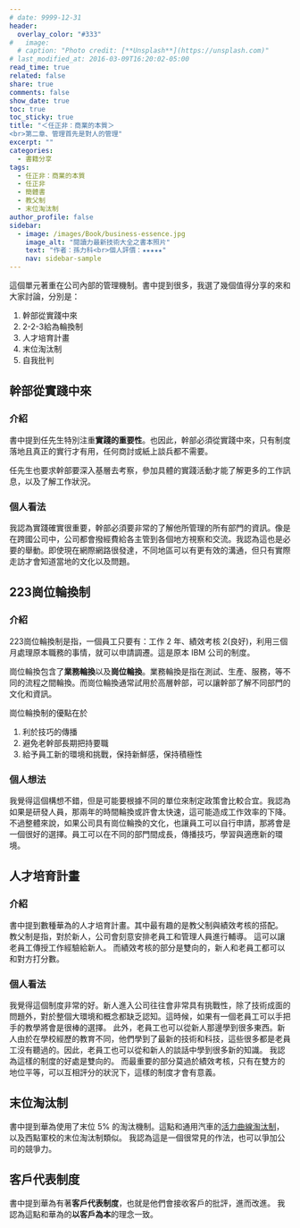 ```yaml
---
# date: 9999-12-31
header:
  overlay_color: "#333"
#   image: 
  # caption: "Photo credit: [**Unsplash**](https://unsplash.com)"
# last_modified_at: 2016-03-09T16:20:02-05:00
read_time: true
related: false
share: true
comments: false
show_date: true
toc: true
toc_sticky: true
title: "＜任正非：商業的本質＞
<br>第二章、管理首先是對人的管理"
excerpt: ""
categories:
  - 書籍分享
tags:
  - 任正非：商業的本質
  - 任正非
  - 簡體書
  - 教父制
  - 末位淘汰制
author_profile: false
sidebar:
  - image: /images/Book/business-essence.jpg
    image_alt: "閱讀力最新技術大全之書本照片"
    text: "作者：孫力科<br>個人評價：★★★★★"
    nav: sidebar-sample
---
```

這個單元著重在公司內部的管理機制。書中提到很多，我選了幾個值得分享的來和大家討論，分別是：
1. 幹部從實踐中來
2. 2-2-3給為輪換制
3. 人才培育計畫
4. 末位淘汰制
5. 自我批判

## 幹部從實踐中來
### 介紹
書中提到任先生特別注重**實踐的重要性**。也因此，幹部必須從實踐中來，只有制度落地且真正的實行才有用，任何商討或紙上談兵都不需要。

任先生也要求幹部要深入基層去考察，參加具體的實踐活動才能了解更多的工作訊息，以及了解工作狀況。

### 個人看法
我認為實踐確實很重要，幹部必須要非常的了解他所管理的所有部門的資訊。像是在跨國公司中，公司都會撥經費給各主管到各個地方視察和交流。我認為這也是必要的舉動。即使現在網際網路很發達，不同地區可以有更有效的溝通，但只有實際走訪才會知道當地的文化以及問題。

## 223崗位輪換制
### 介紹
223崗位輪換制是指，一個員工只要有：工作 2 年、績效考核 2(良好)，利用三個月處理原本職務的事情，就可以申請調遷。這是原本 IBM 公司的制度。

崗位輪換包含了**業務輪換**以及**崗位輪換**。業務輪換是指在測試、生產、服務，等不同的流程之間輪換。而崗位輪換通常試用於高層幹部，可以讓幹部了解不同部門的文化和資訊。

崗位輪換制的優點在於
1. 利於技巧的傳播
2. 避免老幹部長期把持要職
3. 給予員工新的環境和挑戰，保持新鮮感，保持積極性

### 個人想法
我覺得這個構想不錯，但是可能要根據不同的單位來制定政策會比較合宜。我認為如果是研發人員，那兩年的時間輪換或許會太快速，這可能造成工作效率的下降。不過整體來說，如果公司具有崗位輪換的文化，也讓員工可以自行申請，那將會是一個很好的選擇。員工可以在不同的部門間成長，傳播技巧，學習與適應新的環境。

## 人才培育計畫
### 介紹
書中提到數種華為的人才培育計畫。其中最有趣的是教父制與績效考核的搭配。
教父制是指，對於新人，公司會刻意安排老員工和管理人員進行輔導。
這可以讓老員工傳授工作經驗給新人。
而績效考核的部分是雙向的，新人和老員工都可以和對方打分數。

### 個人看法
我覺得這個制度非常的好。新人進入公司往往會非常具有挑戰性，除了技術成面的問題外，對於整個大環境和概念都缺乏認知。這時候，如果有一個老員工可以手把手的教學將會是很棒的選擇。
此外，老員工也可以從新人那邊學到很多東西。新人由於在學校經歷的教育不同，他們學到了最新的技術和科技，這些很多都是老員工沒有聽過的。因此，老員工也可以從和新人的談話中學到很多新的知識。
我認為這樣的制度的好處是雙向的。
而最重要的部分莫過於績效考核，只有在雙方的地位平等，可以互相評分的狀況下，這樣的制度才會有意義。

## 末位淘汰制
書中提到華為使用了末位 5% 的淘汰機制。這點和通用汽車的[活力曲線淘汰制](https://zh.wikipedia.org/zh-tw/%E6%B4%BB%E5%8A%9B%E6%9B%B2%E7%B7%9A#:~:text=%E6%B4%BB%E5%8A%9B%E6%9B%B2%E7%B7%9A%EF%BC%88%E8%8B%B1%E8%AA%9E%EF%BC%9AVitality%20curve,%E9%96%8B%E5%89%B5%EF%BC%8C%E4%BD%86%E4%B8%80%E7%9B%B4%E5%AD%98%E5%9C%A8%E7%88%AD%E8%AD%B0%E3%80%82)，以及西點軍校的末位淘汰制類似。
我認為這是一個很常見的作法，也可以爭加公司的競爭力。

## 客戶代表制度
書中提到華為有著**客戶代表制度**，也就是他們會接收客戶的批評，進而改進。
我認為這點和華為的**以客戶為本**的理念一致。

